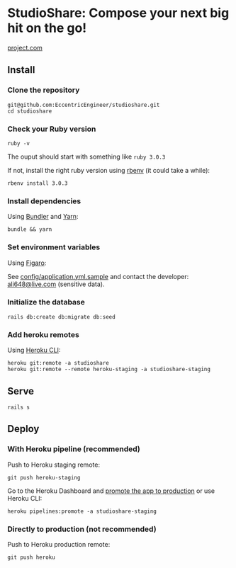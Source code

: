 # StudioShare: Compose your next big hit on the go!

[project.com](https://project.com)

## Install

### Clone the repository

```shell
git@github.com:EccentricEngineer/studioshare.git
cd studioshare
```

### Check your Ruby version

```shell
ruby -v
```

The ouput should start with something like `ruby 3.0.3`

If not, install the right ruby version using [rbenv](https://github.com/rbenv/rbenv) (it could take a while):

```shell
rbenv install 3.0.3
```

### Install dependencies

Using [Bundler](https://github.com/bundler/bundler) and [Yarn](https://github.com/yarnpkg/yarn):

```shell
bundle && yarn
```

### Set environment variables

Using [Figaro](https://github.com/laserlemon/figaro):

See [config/application.yml.sample](https://github.com/EccentricEngineer/studioshare/blob/master/config/application.yml.sample) and contact the developer: [ali648@live.com](mailto:ali648@live.com) (sensitive data).

### Initialize the database

```shell
rails db:create db:migrate db:seed
```

### Add heroku remotes

Using [Heroku CLI](https://devcenter.heroku.com/articles/heroku-cli):

```shell
heroku git:remote -a studioshare
heroku git:remote --remote heroku-staging -a studioshare-staging
```

## Serve

```shell
rails s
```

## Deploy

### With Heroku pipeline (recommended)

Push to Heroku staging remote:

```shell
git push heroku-staging
```

Go to the Heroku Dashboard and [promote the app to production](https://devcenter.heroku.com/articles/pipelines) or use Heroku CLI:

```shell
heroku pipelines:promote -a studioshare-staging
```

### Directly to production (not recommended)

Push to Heroku production remote:

```shell
git push heroku
```

